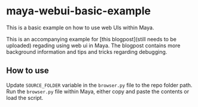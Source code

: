 # maya-webui-basic-example
This is a basic example on how to use web UIs within Maya.

This is an accompanying example for [this blogpost](still needs to be uploaded) regading using web ui in Maya.
The blogpost contains more background information and tips and tricks regarding debugging.

## How to use

Update `SOURCE_FOLDER` variable in the `browser.py` file to the repo folder path.
Run the `browser.py` file within Maya, either copy and paste the contents or load the script.

